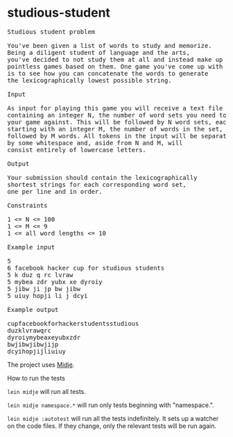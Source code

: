 # studious-student

<pre>
Studious student problem

You've been given a list of words to study and memorize. 
Being a diligent student of language and the arts, 
you've decided to not study them at all and instead make up 
pointless games based on them. One game you've come up with 
is to see how you can concatenate the words to generate 
the lexicographically lowest possible string.

Input

As input for playing this game you will receive a text file 
containing an integer N, the number of word sets you need to play 
your game against. This will be followed by N word sets, each 
starting with an integer M, the number of words in the set, 
followed by M words. All tokens in the input will be separated 
by some whitespace and, aside from N and M, will 
consist entirely of lowercase letters.

Output

Your submission should contain the lexicographically 
shortest strings for each corresponding word set, 
one per line and in order.

Constraints

1 <= N <= 100
1 <= M <= 9
1 <= all word lengths <= 10

Example input

5
6 facebook hacker cup for studious students
5 k duz q rc lvraw
5 mybea zdr yubx xe dyroiy
5 jibw ji jp bw jibw
5 uiuy hopji li j dcyi

Example output

cupfacebookforhackerstudentsstudious
duzklvrawqrc
dyroiymybeaxeyubxzdr
bwjibwjibwjijp
dcyihopjijliuiuy
</pre>

The project uses [Midje](https://github.com/marick/Midje/).

How to run the tests

`lein midje` will run all tests.

`lein midje namespace.*` will run only tests beginning with "namespace.".

`lein midje :autotest` will run all the tests indefinitely. It sets up a
watcher on the code files. If they change, only the relevant tests will be
run again.
